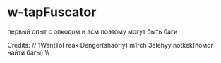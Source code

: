 # w-tapFuscator

первый опыт с опкодом и асм поэтому могут быть баги

Credits:
//
1WantToFreak
Denger(shaoriy)
m1rch
3elehyy
notkek(помог найти багы)
\\\



